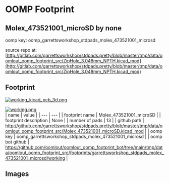 # OOMP Footprint  
## Molex_473521001_microSD  by none  
  
oomp key: oomp_garrettsworkshop_stdpads_molex_473521001_microsd  
  
source repo at: [http://gitlab.com/garrettsworkshop/stdpads.pretty/blob/master/tmp/data/oomlout_oomp_footprint_src/ZipHole_3.048mm_NPTH.kicad_mod](http://gitlab.com/garrettsworkshop/stdpads.pretty/blob/master/tmp/data/oomlout_oomp_footprint_src/ZipHole_3.048mm_NPTH.kicad_mod)  
## Footprint  
  
[![working_kicad_pcb_3d.png](working_kicad_pcb_3d_600.png)](working_kicad_pcb_3d.png)  
  
[![working.png](working_600.png)](working.png)  
| name | value | 
| --- | --- | 
| footprint name | Molex_473521001_microSD | 
| footprint description | None | 
| number of pads | 13 | 
| github path | http://github.com/garrettsworkshop/stdpads.pretty/blob/master/tmp/data/oomlout_oomp_footprint_src/Molex_473521001_microSD.kicad_mod | 
| oomp key | oomp_garrettsworkshop_stdpads_molex_473521001_microsd | 
| oomp bot github | https://github.com/oomlout/oomlout_oomp_footprint_bot/tree/main/tmp/data/oomlout_oomp_footprint_src/footprints/garrettsworkshop_stdpads_molex_473521001_microsd/working | 
## Images  
